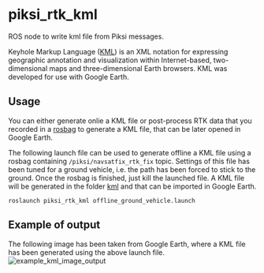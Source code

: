 piksi_rtk_kml
======
ROS node to write kml file from Piksi messages.

Keyhole Markup Language ([KML](https://developers.google.com/kml/)) is an XML notation for expressing geographic annotation and visualization within Internet-based, two-dimensional maps and three-dimensional Earth browsers. KML was developed for use with Google Earth.

## Usage
You can either generate onlie a KML file or post-process RTK data that you recorded in a [rosbag](http://wiki.ros.org/rosbag) to generate a KML file, that can be later opened in Google Earth. 

The following launch file can be used to generate offline a KML file using a rosbag containing `/piksi/navsatfix_rtk_fix` topic. Settings of this file has been tuned for a ground vehicle, i.e. the path has been forced to stick to the ground. Once the rosbag is finished, just kill the launched file. A KML file will be generated in the folder [kml](./kml) and that can be imported in Google Earth.
```
roslaunch piksi_rtk_kml offline_ground_vehicle.launch
```

## Example of output
The following image has been taken from Google Earth, where a KML file has been generated using the above launch file.
![example_kml_image_output](https://user-images.githubusercontent.com/5328930/41427607-c496cc26-7007-11e8-9ccb-2f6ec6b25ba6.png)
